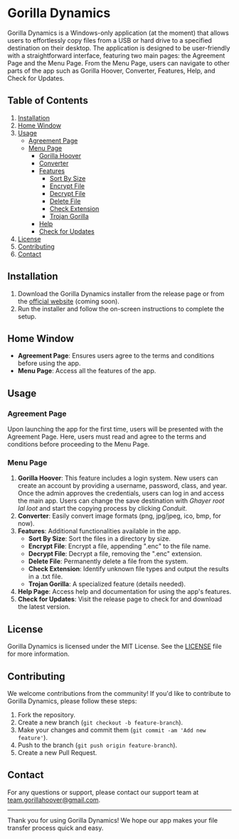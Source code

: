 # Gorilla Dynamics

Gorilla Dynamics is a Windows-only application (at the moment) that allows users to effortlessly copy files from a USB or hard drive to a specified destination on their desktop. The application is designed to be user-friendly with a straightforward interface, featuring two main pages: the Agreement Page and the Menu Page. From the Menu Page, users can navigate to other parts of the app such as Gorilla Hoover, Converter, Features, Help, and Check for Updates.

## Table of Contents

1. [Installation](#installation)
2. [Home Window](#home-window)
3. [Usage](#usage)
   - [Agreement Page](#agreement-page)
   - [Menu Page](#menu-page)
      - [Gorilla Hoover](#gorilla-hoover)
      - [Converter](#converter)
      - [Features](#features)
         - [Sort By Size](#sort-by-size)
         - [Encrypt File](#encrypt-file)
         - [Decrypt File](#decrypt-file)
         - [Delete File](#delete-file)
         - [Check Extension](#check-extension)
         - [Trojan Gorilla](#trojan-gorilla)
      - [Help](#help-page)
      - [Check for Updates](#check-for-updates)
4. [License](#license)
5. [Contributing](#contributing)
6. [Contact](#contact)

## Installation

1. Download the Gorilla Dynamics installer from the release page or from the [official website](#) (coming soon).
2. Run the installer and follow the on-screen instructions to complete the setup.

## Home Window

- **Agreement Page**: Ensures users agree to the terms and conditions before using the app.
- **Menu Page**: Access all the features of the app.

## Usage

### Agreement Page

Upon launching the app for the first time, users will be presented with the Agreement Page. Here, users must read and agree to the terms and conditions before proceeding to the Menu Page.

### Menu Page

1. **Gorilla Hoover**: This feature includes a login system. New users can create an account by providing a username, password, class, and year. Once the admin approves the credentials, users can log in and access the main app. Users can change the save destination with _Ghayer root lal loot_ and start the copying process by clicking _Conduit_.
2. **Converter**: Easily convert image formats (png, jpg/jpeg, ico, bmp, for now).
3. **Features**: Additional functionalities available in the app.
   - **Sort By Size**: Sort the files in a directory by size.
   - **Encrypt File**: Encrypt a file, appending ".enc" to the file name.
   - **Decrypt File**: Decrypt a file, removing the ".enc" extension.
   - **Delete File**: Permanently delete a file from the system.
   - **Check Extension**: Identify unknown file types and output the results in a .txt file.
   - **Trojan Gorilla**: A specialized feature (details needed).
4. **Help Page**: Access help and documentation for using the app's features.
5. **Check for Updates**: Visit the release page to check for and download the latest version.

## License

Gorilla Dynamics is licensed under the MIT License. See the [LICENSE](LICENSE) file for more information.

## Contributing

We welcome contributions from the community! If you'd like to contribute to Gorilla Dynamics, please follow these steps:

1. Fork the repository.
2. Create a new branch (`git checkout -b feature-branch`).
3. Make your changes and commit them (`git commit -am 'Add new feature'`).
4. Push to the branch (`git push origin feature-branch`).
5. Create a new Pull Request.

## Contact

For any questions or support, please contact our support team at [team.gorillahoover@gmail.com](mailto:team.gorillahoover@gmail.com).

---

Thank you for using Gorilla Dynamics! We hope our app makes your file transfer process quick and easy.
